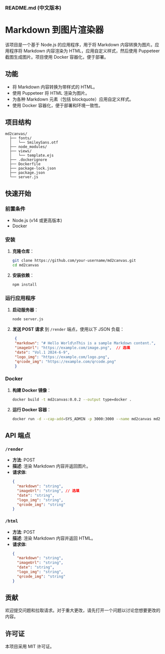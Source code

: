 ### README.md (中文版本)

# Markdown 到图片渲染器

该项目是一个基于 Node.js 的应用程序，用于将 Markdown 内容转换为图片。应用程序将 Markdown 内容渲染为 HTML，应用自定义样式，然后使用 Puppeteer 截图生成图片。项目使用 Docker 容器化，便于部署。

## 功能

- 将 Markdown 内容转换为带样式的 HTML。
- 使用 Puppeteer 将 HTML 渲染为图片。
- 为各种 Markdown 元素（包括 blockquote）应用自定义样式。
- 使用 Docker 容器化，便于部署和环境一致性。

## 项目结构

```
md2canvas/
  ├── fonts/
  │   └── SmileySans.otf
  ├── node_modules/
  ├── views/
  │   └── template.ejs
  ├── .dockerignore
  ├── Dockerfile
  ├── package-lock.json
  ├── package.json
  └── server.js
```

## 快速开始

### 前置条件

- Node.js (v14 或更高版本)
- Docker

### 安装

1. **克隆仓库**：
   ```sh
   git clone https://github.com/your-username/md2canvas.git
   cd md2canvas
   ```

2. **安装依赖**：
   ```sh
   npm install
   ```

### 运行应用程序

1. **启动服务器**：
   ```sh
   node server.js
   ```

2. **发送 POST 请求** 到 `/render` 端点，使用以下 JSON 负载：
   ```json
    {
    "markdown": "# Hello World\nThis is a sample Markdown content.",
    "imageUrl": "https://example.com/image.png",  // 选填
    "date": "Vol.1 2024-6-9",
    "logo_img": "https://example.com/logo.png",
    "qrcode_img": "https://example.com/qrcode.png"
    }
   ```

### Docker

1. **构建 Docker 镜像**：
   ```sh
   docker build -t md2canvas:0.0.2 --output type=docker .
   ```

2. **运行 Docker 容器**：
   ```sh
   docker run -d --cap-add=SYS_ADMIN -p 3000:3000 --name md2canvas md2canvas:0.0.2
   ```

## API 端点

### `/render`

- **方法**: POST
- **描述**: 渲染 Markdown 内容并返回图片。
- **请求体**:
  ```json
  {
    "markdown": "string",
    "imageUrl": "string", // 选填
    "date": "string",
    "logo_img": "string",
    "qrcode_img": "string"
  }
  ```

### `/html`

- **方法**: POST
- **描述**: 渲染 Markdown 内容并返回 HTML。
- **请求体**:
  ```json
  {
    "markdown": "string",
    "imageUrl": "string", 
    "date": "string",
    "logo_img": "string",
    "qrcode_img": "string"
  }
  ```

## 贡献

欢迎提交问题和拉取请求。对于重大更改，请先打开一个问题以讨论您想要更改的内容。

## 许可证

本项目采用 MIT 许可证。